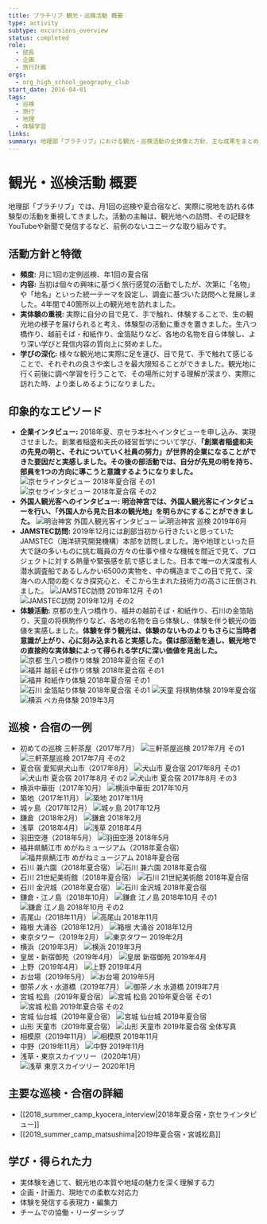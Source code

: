 ```yaml
---
title: ブラチリブ 観光・巡検活動 概要
type: activity
subtype: excursions_overview
status: completed
role:
  - 部長
  - 企画
  - 旅行計画
orgs:
  - org_high_school_geography_club
start_date: 2016-04-01
tags:
  - 巡検
  - 旅行
  - 地理
  - 体験学習
links: 
summary: 地理部「ブラチリブ」における観光・巡検活動の全体像と方針、主な成果をまとめたノート。
---
```

# 観光・巡検活動 概要

地理部「ブラチリブ」では、月1回の巡検や夏合宿など、実際に現地を訪れる体験型の活動を重視してきました。活動の主軸は、観光地への訪問、その記録をYouTubeや新聞で発信するなど、前例のないユニークな取り組みです。

## 活動方針と特徴

- **頻度:** 月に1回の定例巡検、年1回の夏合宿
- **内容:** 当初は個々の興味に基づく旅行感覚の活動でしたが、次第に「名物」や「地名」といった統一テーマを設定し、調査に基づいた訪問へと発展しました。4年間で40箇所以上の観光地を訪れました。
- **実体験の重視:** 実際に自分の目で見て、手で触れ、体験することで、生の観光地の様子を届けられると考え、体験型の活動に重きを置きました。生八つ橋作り、越前そば・和紙作り、金箔貼りなど、各地の名物を自ら体験し、より深い学びと発信内容の質向上に努めました。
- **学びの深化:** 様々な観光地に実際に足を運び、目で見て、手で触れて感じることで、それぞれの良さや楽しさを最大限知ることができました。観光地に行く前後に調べ学習を行うことで、その場所に対する理解が深まり、実際に訪れた時、より楽しめるようになりました。

## 印象的なエピソード

- **企業インタビュー:** 2018年夏、京セラ本社へインタビューを申し込み、実現させました。創業者稲盛和夫氏の経営哲学について学び、**「創業者稲盛和夫の先見の明と、それについていく社員の努力」が世界的企業になることができた要因だと実感しました。その後の部活動では、自分が先見の明を持ち、部員を1つの方向に導こうと意識するようになりました。**
  ![京セラインタビュー 2018年夏合宿 その1](linked_assets/20_Activities/burachiribu_club_activity/assets/kyocera_interview_2018summer_1.jpg)
  ![京セラインタビュー 2018年夏合宿 その2](linked_assets/20_Activities/burachiribu_club_activity/assets/kyocera_interview_2018summer_2.jpg)
- **外国人観光客へのインタビュー:** **明治神宮では、外国人観光客にインタビューを行い、「外国人から見た日本の観光地」を明らかにすることができました。**
  ![明治神宮 外国人観光客インタビュー](linked_assets/20_Activities/burachiribu_club_activity/assets/meijijingu_interview_foreigners.jpg)
  ![明治神宮 巡検 2019年6月](linked_assets/20_Activities/burachiribu_club_activity/assets/meijijingu_201906.jpg)
- **JAMSTEC訪問:** 2019年12月には創部当初から行きたいと思っていたJAMSTEC（海洋研究開発機構）本部を訪問しました。海や地球といった巨大で謎の多いものに挑む職員の方々の仕事や様々な機械を間近で見て、プロジェクトに対する熱量や緊張感を肌で感じました。日本で唯一の大深度有人潜水調査船であるしんかい6500の実物を、中の構造までこの目で見て、深海への人間の飽くなき探究心と、そこから生まれた技術力の高さに圧倒されました。
  ![JAMSTEC訪問 2019年12月 その1](linked_assets/20_Activities/burachiribu_club_activity/assets/jamstec_201912_1.jpg)
  ![JAMSTEC訪問 2019年12月 その2](linked_assets/20_Activities/burachiribu_club_activity/assets/jamstec_201912_2.jpg)
- **体験活動:** 京都の生八つ橋作り、福井の越前そば・和紙作り、石川の金箔貼り、天童の将棋駒作りなど、各地の名物を自ら体験し、体験を伴う観光の価値を実感しました。**体験を伴う観光は、体験のないものよりもさらに当時者意識が上がり、心に刻み込まれると実感した。僕は部活動を通し、観光地での直接的な実体験によって得られる学びに深い価値を見出した。**
  ![京都 生八つ橋作り体験 2018年夏合宿 その1](linked_assets/20_Activities/burachiribu_club_activity/assets/kyoto_namayoutsuhashi_2018summer_1.jpg)
  ![福井 越前そば作り体験 2018年夏合宿 その1](linked_assets/20_Activities/burachiribu_club_activity/assets/fukui_soba_2018summer_1.jpg)
  ![福井 和紙作り体験 2018年夏合宿 その1](linked_assets/20_Activities/burachiribu_club_activity/assets/fukui_washi_2018summer_1.jpg)
  ![石川 金箔貼り体験 2018年夏合宿 その1](linked_assets/20_Activities/burachiribu_club_activity/assets/ishikawa_kinpaku_2018summer_1.jpg)
  ![天童 将棋駒体験 2019年夏合宿](linked_assets/20_Activities/burachiribu_club_activity/assets/tendo_shogikoma_2019summer.jpg)
  ![横浜 ベカ舟体験 2019年3月](linked_assets/20_Activities/burachiribu_club_activity/assets/yokohama_bekabune_201903.jpg)

## 巡検・合宿の一例

- 初めての巡検 三軒茶屋（2017年7月）
  ![三軒茶屋巡検 2017年7月 その1](linked_assets/20_Activities/burachiribu_club_activity/assets/sangenjaya_201707_1.jpg)
  ![三軒茶屋巡検 2017年7月 その2](linked_assets/20_Activities/burachiribu_club_activity/assets/sangenjaya_201707_2.jpg)
- 夏合宿 愛知県犬山市（2017年8月）
  ![犬山市 夏合宿 2017年8月 その1](linked_assets/20_Activities/burachiribu_club_activity/assets/inuyama_201708_1.jpg)
  ![犬山市 夏合宿 2017年8月 その2](linked_assets/20_Activities/burachiribu_club_activity/assets/inuyama_201708_2.jpg)
  ![犬山市 夏合宿 2017年8月 その3](linked_assets/20_Activities/burachiribu_club_activity/assets/inuyama_201708_3.jpg)
- 横浜中華街（2017年10月）
  ![横浜中華街 2017年10月](linked_assets/20_Activities/burachiribu_club_activity/assets/yokohama_chinatown_201710.jpg)
- 築地（2017年11月）
  ![築地 2017年11月](linked_assets/20_Activities/burachiribu_club_activity/assets/tsukiji_201711.jpg)
- 城ヶ島（2017年12月）
  ![城ヶ島 2017年12月](linked_assets/20_Activities/burachiribu_club_activity/assets/jogashima_201712.jpg)
- 鎌倉（2018年2月）
  ![鎌倉 2018年2月](linked_assets/20_Activities/burachiribu_club_activity/assets/kamakura_201802.jpg)
- 浅草（2018年4月）
  ![浅草 2018年4月](linked_assets/20_Activities/burachiribu_club_activity/assets/asakusa_201804.jpg)
- 羽田空港（2018年5月）
  ![羽田空港 2018年5月](linked_assets/20_Activities/burachiribu_club_activity/assets/haneda_201805.jpg)
- 福井県鯖江市 めがねミュージアム（2018年夏合宿）
  ![福井県鯖江市 めがねミュージアム 2018年夏合宿](linked_assets/20_Activities/burachiribu_club_activity/assets/fukui_megane_museum_2018summer.jpg)
- 石川 兼六園（2018年夏合宿）
  ![石川 兼六園 2018年夏合宿](linked_assets/20_Activities/burachiribu_club_activity/assets/ishikawa_kenrokuen_2018summer.jpg)
- 石川 21世紀美術館（2018年夏合宿）
  ![石川 21世紀美術館 2018年夏合宿](linked_assets/20_Activities/burachiribu_club_activity/assets/ishikawa_21museum_2018summer.jpg)
- 石川 金沢城（2018年夏合宿）
  ![石川 金沢城 2018年夏合宿](linked_assets/20_Activities/burachiribu_club_activity/assets/ishikawa_kanazawajo_2018summer.jpg)
- 鎌倉・江ノ島（2018年10月）
  ![鎌倉 江ノ島 2018年10月 その1](linked_assets/20_Activities/burachiribu_club_activity/assets/kamakura_enoshima_201810_1.jpg)
  ![鎌倉 江ノ島 2018年10月 その2](linked_assets/20_Activities/burachiribu_club_activity/assets/kamakura_enoshima_201810_2.jpg)
- 高尾山（2018年11月）
  ![高尾山 2018年11月](linked_assets/20_Activities/burachiribu_club_activity/assets/takaosan_201811.jpg)
- 箱根 大涌谷（2018年12月）
  ![箱根 大涌谷 2018年12月](linked_assets/20_Activities/burachiribu_club_activity/assets/hakone_owakudani_201812.jpg)
- 東京タワー（2019年2月）
  ![東京タワー 2019年2月](linked_assets/20_Activities/burachiribu_club_activity/assets/tokyotower_201902.jpg)
- 横浜（2019年3月）
  ![横浜 2019年3月](linked_assets/20_Activities/burachiribu_club_activity/assets/yokohama_201903.jpg)
- 皇居・新宿御苑（2019年4月）
  ![皇居 新宿御苑 2019年4月](linked_assets/20_Activities/burachiribu_club_activity/assets/kokyo_shinjukugyoen_201904.jpg)
- 上野（2019年4月）
  ![上野 2019年4月](linked_assets/20_Activities/burachiribu_club_activity/assets/ueno_201904.jpg)
- お台場（2019年5月）
  ![お台場 2019年5月](linked_assets/20_Activities/burachiribu_club_activity/assets/odaiba_201905.jpg)
- 御茶ノ水・水道橋（2019年7月）
  ![御茶ノ水 水道橋 2019年7月](linked_assets/20_Activities/burachiribu_club_activity/assets/ochanomizu_suidobashi_201907.jpg)
- 宮城 松島（2019年夏合宿）
  ![宮城 松島 2019年夏合宿 その1](linked_assets/20_Activities/burachiribu_club_activity/assets/miyagi_matsushima_2019summer_1.jpg)
  ![宮城 松島 2019年夏合宿 その2](linked_assets/20_Activities/burachiribu_club_activity/assets/miyagi_matsushima_2019summer_2.jpg)
- 宮城 仙台城（2019年夏合宿）
  ![宮城 仙台城 2019年夏合宿](linked_assets/20_Activities/burachiribu_club_activity/assets/miyagi_sendaijo_2019summer.jpg)
- 山形 天童市（2019年夏合宿）
  ![山形 天童市 2019年夏合宿 全体写真](linked_assets/20_Activities/burachiribu_club_activity/assets/group_photo.jpg)
- 相模原（2019年11月）
  ![相模原 2019年11月](linked_assets/20_Activities/burachiribu_club_activity/assets/sagamihara_201911.jpg)
- 中野（2019年11月）
  ![中野 2019年11月](linked_assets/20_Activities/burachiribu_club_activity/assets/nakano_201911.jpg)
- 浅草・東京スカイツリー（2020年1月）
  ![浅草 東京スカイツリー 2020年1月](linked_assets/20_Activities/burachiribu_club_activity/assets/asakusa_skytree_202001.jpg)

## 主要な巡検・合宿の詳細

- [[2018_summer_camp_kyocera_interview|2018年夏合宿・京セラインタビュー]]
- [[2019_summer_camp_matsushima|2019年夏合宿・宮城松島]]

## 学び・得られた力

- 実体験を通じて、観光地の本質や地域の魅力を深く理解する力
- 企画・計画力、現地での柔軟な対応力
- 体験を発信する表現力・編集力
- チームでの協働・リーダーシップ
